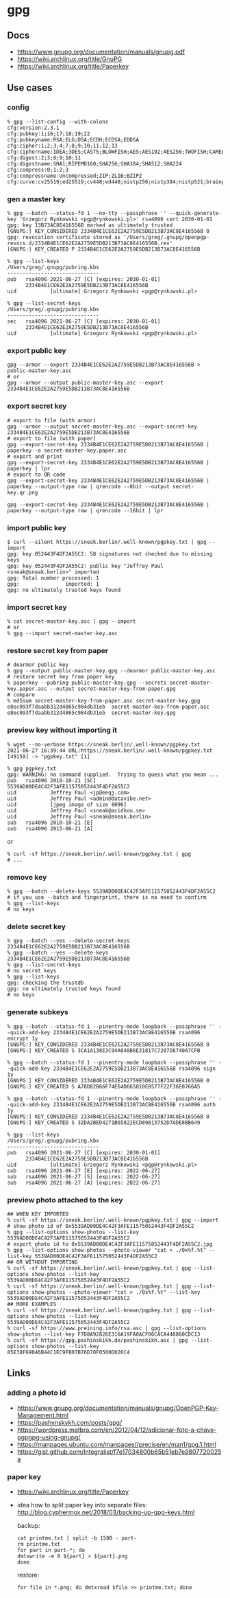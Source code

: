 # gpg

## Docs

- https://www.gnupg.org/documentation/manuals/gnupg.pdf
- https://wiki.archlinux.org/title/GnuPG
- https://wiki.archlinux.org/title/Paperkey

## Use cases

### config
```shell
% gpg --list-config --with-colons
cfg:version:2.3.1
cfg:pubkey:1;16;17;18;19;22
cfg:pubkeyname:RSA;ELG;DSA;ECDH;ECDSA;EDDSA
cfg:cipher:1;2;3;4;7;8;9;10;11;12;13
cfg:ciphername:IDEA;3DES;CAST5;BLOWFISH;AES;AES192;AES256;TWOFISH;CAMELLIA128;CAMELLIA192;CAMELLIA256
cfg:digest:2;3;8;9;10;11
cfg:digestname:SHA1;RIPEMD160;SHA256;SHA384;SHA512;SHA224
cfg:compress:0;1;2;3
cfg:compressname:Uncompressed;ZIP;ZLIB;BZIP2
cfg:curve:cv25519;ed25519;cv448;ed448;nistp256;nistp384;nistp521;brainpoolP256r1;brainpoolP384r1;brainpoolP512r1;secp256k1
```

### gen a master key
```shell
% gpg --batch --status-fd 1 --no-tty --passphrase '' --quick-generate-key 'Grzegorz Rynkowski <pgp@rynkowski.pl>' rsa4096 cert 2030-01-01
gpg: key 13B73AC8E416556B marked as ultimately trusted
[GNUPG:] KEY_CONSIDERED 2334B4E1CE62E2A2759E5DB213B73AC8E416556B 0
gpg: revocation certificate stored as '/Users/greg/.gnupg/openpgp-revocs.d/2334B4E1CE62E2A2759E5DB213B73AC8E416556B.rev'
[GNUPG:] KEY_CREATED P 2334B4E1CE62E2A2759E5DB213B73AC8E416556B

% gpg --list-keys
/Users/greg/.gnupg/pubring.kbx
------------------------------
pub   rsa4096 2021-06-27 [C] [expires: 2030-01-01]
      2334B4E1CE62E2A2759E5DB213B73AC8E416556B
uid           [ultimate] Grzegorz Rynkowski <pgp@rynkowski.pl>

% gpg --list-secret-keys
/Users/greg/.gnupg/pubring.kbx
------------------------------
sec   rsa4096 2021-06-27 [C] [expires: 2030-01-01]
      2334B4E1CE62E2A2759E5DB213B73AC8E416556B
uid           [ultimate] Grzegorz Rynkowski <pgp@rynkowski.pl>
```

### export public key
```shell
gpg --armor --export 2334B4E1CE62E2A2759E5DB213B73AC8E416556B > public-master-key.asc
# or
gpg --armor --output public-master-key.asc --export 2334B4E1CE62E2A2759E5DB213B73AC8E416556B
```

### export secret key
```shell
# export to file (with armor)
gpg --armor --output secret-master-key.asc --export-secret-key 2334B4E1CE62E2A2759E5DB213B73AC8E416556B
# export to file (with paper)
gpg --export-secret-key 2334B4E1CE62E2A2759E5DB213B73AC8E416556B | paperkey -o secret-master-key.paper.asc
# export and print
gpg --export-secret-key 2334B4E1CE62E2A2759E5DB213B73AC8E416556B | paperkey | lpr
# export to QR code
gpg --export-secret-key 2334B4E1CE62E2A2759E5DB213B73AC8E416556B | paperkey --output-type raw | qrencode --8bit --output secret-key.qr.png

gpg --export-secret-key 2334B4E1CE62E2A2759E5DB213B73AC8E416556B | paperkey --output-type raw | qrencode --16bit | lpr
```

### import public key
```shell
$ curl --silent https://sneak.berlin/.well-known/pgpkey.txt | gpg --import
gpg: key 052443F4DF2A55C2: 58 signatures not checked due to missing keys
gpg: key 052443F4DF2A55C2: public key "Jeffrey Paul <sneak@sneak.berlin>" imported
gpg: Total number processed: 1
gpg:               imported: 1
gpg: no ultimately trusted keys found
```

### import secret key
```shell
% cat secret-master-key.asc | gpg --import
# or
% gpg --import secret-master-key.asc
```

### restore secret key from paper
```shell
# dearmor public key
% gpg --output public-master-key.gpg --dearmor public-master-key.asc
# restore secret key from paper key
% paperkey --pubring public-master-key.gpg --secrets secret-master-key.paper.asc --output secret-master-key-from-paper.gpg
# compare
% md5sum secret-master-key-from-paper.asc secret-master-key.gpg
e8ec093f7daabb312d4865c984db31eb  secret-master-key-from-paper.asc
e8ec093f7daabb312d4865c984db31eb  secret-master-key.gpg
```

### preview key without importing it

```shell
% wget --no-verbose https://sneak.berlin/.well-known/pgpkey.txt
2021-06-27 16:39:44 URL:https://sneak.berlin/.well-known/pgpkey.txt [49159] -> "pgpkey.txt" [1]

% gpg pgpkey.txt
gpg: WARNING: no command supplied.  Trying to guess what you mean ...
pub   rsa4096 2010-10-21 [SC]
5539AD00DE4C42F3AFE11575052443F4DF2A55C2
uid           Jeffrey Paul <jp@eeqj.com>
uid           Jeffrey Paul <admin@datavibe.net>
uid           [jpeg image of size 8096]
uid           Jeffrey Paul <sneak@acidhou.se>
uid           Jeffrey Paul <sneak@sneak.berlin>
sub   rsa4096 2010-10-21 [E]
sub   rsa4096 2015-06-21 [A]
```
or
```shell
% curl -sf https://sneak.berlin/.well-known/pgpkey.txt | gpg
# ...
```

###  remove key
```shell
% gpg --batch --delete-keys 5539AD00DE4C42F3AFE11575052443F4DF2A55C2
# if you use --batch and fingerprint, there is no need to confirm
% gpg --list-keys
# no keys
```

### delete secret key
```shell
% gpg --batch --yes --delete-secret-keys 2334B4E1CE62E2A2759E5DB213B73AC8E416556B
% gpg --batch --yes --delete-keys 2334B4E1CE62E2A2759E5DB213B73AC8E416556B
% gpg --list-secret-keys
# no secret keys
% gpg --list-keys
gpg: checking the trustdb
gpg: no ultimately trusted keys found
# no keys
```

### generate subkeys
```shell
% gpg --batch --status-fd 1 --pinentry-mode loopback --passphrase '' --quick-add-key 2334B4E1CE62E2A2759E5DB213B73AC8E416556B rsa4096 encrypt 1y
[GNUPG:] KEY_CONSIDERED 2334B4E1CE62E2A2759E5DB213B73AC8E416556B 0
[GNUPG:] KEY_CREATED S 3CA1A138E3C94A848B6E31817C7207D8740A7CFB

% gpg --batch --status-fd 1 --pinentry-mode loopback --passphrase '' --quick-add-key 2334B4E1CE62E2A2759E5DB213B73AC8E416556B rsa4096 sign 1y
[GNUPG:] KEY_CONSIDERED 2334B4E1CE62E2A2759E5DB213B73AC8E416556B 0
[GNUPG:] KEY_CREATED S A78D82B66F74E64D665810E8577F22F36E0766A5

% gpg --batch --status-fd 1 --pinentry-mode loopback --passphrase '' --quick-add-key 2334B4E1CE62E2A2759E5DB213B73AC8E416556B rsa4096 auth 1y
[GNUPG:] KEY_CONSIDERED 2334B4E1CE62E2A2759E5DB213B73AC8E416556B 0
[GNUPG:] KEY_CREATED S 32DA2BED4271B65822ECD89813752D7ADE8BB649

% gpg --list-keys
/Users/greg/.gnupg/pubring.kbx
------------------------------
pub   rsa4096 2021-06-27 [C] [expires: 2030-01-01]
      2334B4E1CE62E2A2759E5DB213B73AC8E416556B
uid           [ultimate] Grzegorz Rynkowski <pgp@rynkowski.pl>
sub   rsa4096 2021-06-27 [E] [expires: 2022-06-27]
sub   rsa4096 2021-06-27 [S] [expires: 2022-06-27]
sub   rsa4096 2021-06-27 [A] [expires: 2022-06-27]
```

### preview photo attached to the key
```shell
## WHEN KEY IMPORTED
% curl -sf https://sneak.berlin/.well-known/pgpkey.txt | gpg --import
# show photo id of 0x5539AD00DE4C42F3AFE11575052443F4DF2A55C2
% gpg --list-options show-photos --list-key 5539AD00DE4C42F3AFE11575052443F4DF2A55C2
# export photo id to 0x5539AD00DE4C42F3AFE11575052443F4DF2A55C2.jpg
% gpg --list-options show-photos --photo-viewer "cat > ./0x%f.%t" --list-key 5539AD00DE4C42F3AFE11575052443F4DF2A55C2
## OR WITHOUT IMPORTING
% curl -sf https://sneak.berlin/.well-known/pgpkey.txt | gpg --list-options show-photos --list-key 5539AD00DE4C42F3AFE11575052443F4DF2A55C2
% curl -sf https://sneak.berlin/.well-known/pgpkey.txt | gpg --list-options show-photos --photo-viewer "cat > ./0x%f.%t" --list-key 5539AD00DE4C42F3AFE11575052443F4DF2A55C2
## MORE EXAMPLES
% curl -sf https://sneak.berlin/.well-known/pgpkey.txt | gpg --list-options show-photos --list-key 5539AD00DE4C42F3AFE11575052443F4DF2A55C2
% curl -sf https://www.preining.info/rsa.asc | gpg --list-options show-photos --list-key F7D8A92826E316A19FA0ACF06CACA448860CDC13
% curl -sf https://gpg.pashinskikh.de/pashinskikh.asc | gpg --list-options show-photos --list-key 85E38F69046B44C1EC9FB07B76D78F0500D026C4
```

## Links

### adding a photo id

- https://www.gnupg.org/documentation/manuals/gnupg/OpenPGP-Key-Management.html
- https://pashynskykh.com/posts/gpg/
- https://wordpress.matbra.com/en/2012/04/12/adicionar-foto-a-chave-pgpgpg-using-gnupg/
- https://manpages.ubuntu.com/manpages//precise/en/man1/gpg.1.html
- https://gist.github.com/Integralist/f7e17034800b65b51eb7e9807720025a

### paper key

- https://wiki.archlinux.org/title/Paperkey

- idea how to split paper key into separate files:
  http://blog.cyphermox.net/2018/03/backing-up-gpg-keys.html

  backup:

      cat printme.txt | split -b 1500 - part-
      rm printme.txt
      for part in part-*; do
      dmtxwrite -e 8 ${part} > ${part}.png
      done

  restore:

      for file in *.png; do dmtxread $file >> printme.txt; done
